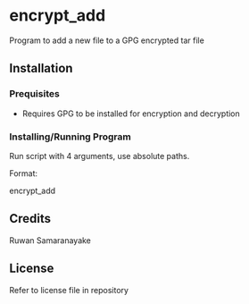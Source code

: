 # encrypt_add
Program to add a new file to a GPG encrypted tar file
## Installation
### Prequisites
- Requires GPG to be installed for encryption and decryption
### Installing/Running Program
Run script with 4 arguments, use absolute paths.

Format:

encrypt_add <Path to original archive> <Path to f:older to create temporary files in> <Path to file to be added> <Prefix to use in output file name>

## Credits
Ruwan Samaranayake
## License
Refer to license file in repository
